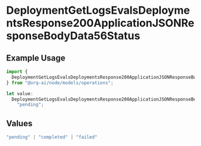 # DeploymentGetLogsEvalsDeploymentsResponse200ApplicationJSONResponseBodyData56Status

## Example Usage

```typescript
import {
  DeploymentGetLogsEvalsDeploymentsResponse200ApplicationJSONResponseBodyData56Status,
} from "@orq-ai/node/models/operations";

let value:
  DeploymentGetLogsEvalsDeploymentsResponse200ApplicationJSONResponseBodyData56Status =
    "pending";
```

## Values

```typescript
"pending" | "completed" | "failed"
```